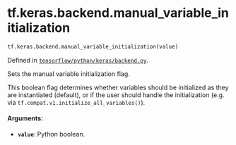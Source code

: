 <div itemscope itemtype="http://developers.google.com/ReferenceObject">
<meta itemprop="name" content="tf.keras.backend.manual_variable_initialization" />
<meta itemprop="path" content="Stable" />
</div>

# tf.keras.backend.manual_variable_initialization

``` python
tf.keras.backend.manual_variable_initialization(value)
```



Defined in [`tensorflow/python/keras/backend.py`](/code/stable/tensorflow/python/keras/backend.py).

Sets the manual variable initialization flag.

This boolean flag determines whether
variables should be initialized
as they are instantiated (default), or if
the user should handle the initialization
(e.g. via `tf.compat.v1.initialize_all_variables()`).

#### Arguments:

* <b>`value`</b>: Python boolean.